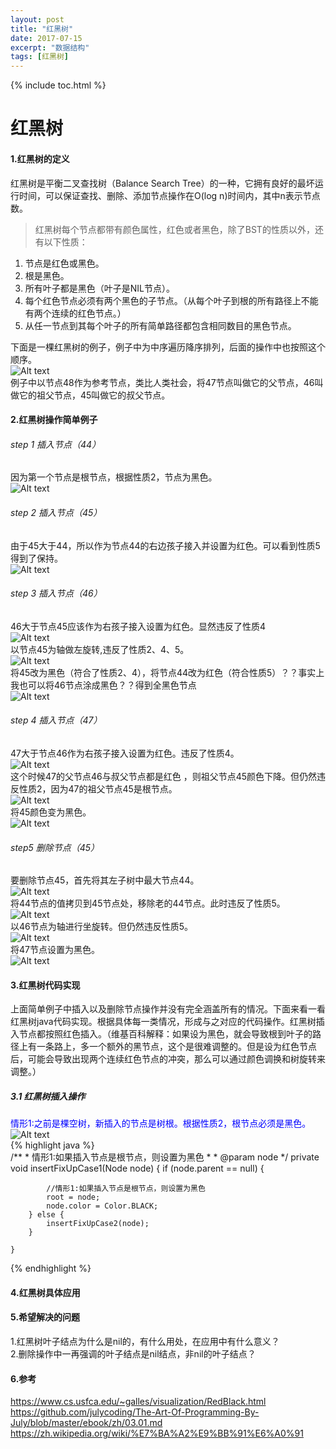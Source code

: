 ```yaml
---
layout: post
title: "红黑树"
date: 2017-07-15
excerpt: "数据结构"
tags: [红黑树]
---
```




{% include toc.html %}
# 红黑树 

#### 1.红黑树的定义 
红黑树是平衡二叉查找树（Balance Search Tree）的一种，它拥有良好的最坏运行时间，可以保证查找、删除、添加节点操作在O(log n)时间内，其中n表示节点数。

>红黑树每个节点都带有颜色属性，红色或者黑色，除了BST的性质以外，还有以下性质：  
1. 节点是红色或黑色。   
2. 根是黑色。   
3. 所有叶子都是黑色（叶子是NIL节点）。   
4. 每个红色节点必须有两个黑色的子节点。（从每个叶子到根的所有路径上不能有两个连续的红色节点。）    
5. 从任一节点到其每个叶子的所有简单路径都包含相同数目的黑色节点。     

下面是一棵红黑树的例子，例子中为中序遍历降序排列，后面的操作中也按照这个顺序。  
![Alt text](..../img/in-post/red_black_tree/demo.png)   
例子中以节点48作为参考节点，类比人类社会，将47节点叫做它的父节点，46叫做它的祖父节点，45叫做它的叔父节点。

#### 2.红黑树操作简单例子

###### step 1 插入节点（44）
因为第一个节点是根节点，根据性质2，节点为黑色。  
![Alt text](..../img/in-post/red_black_tree/insert_step_1.png)

###### step 2 插入节点（45）
由于45大于44，所以作为节点44的右边孩子接入并设置为红色。可以看到性质5得到了保持。      
![Alt text](..../img/in-post/red_black_tree/insert_step_2.png)

###### step 3 插入节点（46） 
46大于节点45应该作为右孩子接入设置为红色。显然违反了性质4  
![Alt text](..../img/in-post/red_black_tree/insert_step_3_1.png)   
以节点45为轴做左旋转,违反了性质2、4、5。    
![Alt text](..../img/in-post/red_black_tree/insert_step_3_2.png)  
 将45改为黑色（符合了性质2、4），将节点44改为红色（符合性质5）？？事实上我也可以将46节点涂成黑色？？得到全黑色节点   
![Alt text](..../img/in-post/red_black_tree/insert_step_3_3.png)

###### step 4 插入节点（47）
47大于节点46作为右孩子接入设置为红色。违反了性质4。  
![Alt text](..../img/in-post/red_black_tree/insert_step_4_1.png)   
这个时候47的父节点46与叔父节点都是红色 ，则祖父节点45颜色下降。但仍然违反性质2，因为47的祖父节点45是根节点。    
![Alt text](..../img/in-post/red_black_tree/insert_step_4_2.png)    
将45颜色变为黑色。   
![Alt text](..../img/in-post/red_black_tree/insert_step_4_3.png) 

###### step5 删除节点（45）
要删除节点45，首先将其左子树中最大节点44。   
![Alt text](..../img/in-post/red_black_tree/insert_step_5_1.png)   
将44节点的值拷贝到45节点处，移除老的44节点。此时违反了性质5。   
![Alt text](..../img/in-post/red_black_tree/insert_step_5_2.png)    
以46节点为轴进行坐旋转。但仍然违反性质5。   
![Alt text](..../img/in-post/red_black_tree/insert_step_5_3.png)   
将47节点设置为黑色。   
![Alt text](..../img/in-post/red_black_tree/insert_step_5_4.png) 

#### 3.红黑树代码实现    
上面简单例子中插入以及删除节点操作并没有完全涵盖所有的情况。下面来看一看红黑树java代码实现。根据具体每一类情况，形成与之对应的代码操作。红黑树插入节点都按照红色插入。（维基百科解释：如果设为黑色，就会导致根到叶子的路径上有一条路上，多一个额外的黑节点，这个是很难调整的。但是设为红色节点后，可能会导致出现两个连续红色节点的冲突，那么可以通过颜色调换和树旋转来调整。）

##### 3.1 红黑树插入操作   
##### <font color="blue">
情形1:之前是棵空树，新插入的节点是树根。根据性质2，根节点必须是黑色。
</font>   
![Alt text](..../img/in-post/red_black_tree/insert_condition_1.png)  
{% highlight java %}   
    /**
     * 情形1:如果插入节点是根节点，则设置为黑色
     *
     * @param node
     */
    private void insertFixUpCase1(Node node) {
        if (node.parent == null) {
       
            //情形1:如果插入节点是根节点，则设置为黑色
            root = node;
            node.color = Color.BLACK;
        } else {
            insertFixUpCase2(node);
        }

    }
{% endhighlight %}   

#### 4.红黑树具体应用 

#### 5.希望解决的问题
1.红黑树叶子结点为什么是nil的，有什么用处，在应用中有什么意义？   
2.删除操作中一再强调的叶子结点是nil结点，非nil的叶子结点？

#### 6.参考
https://www.cs.usfca.edu/~galles/visualization/RedBlack.html   
https://github.com/julycoding/The-Art-Of-Programming-By-July/blob/master/ebook/zh/03.01.md
https://zh.wikipedia.org/wiki/%E7%BA%A2%E9%BB%91%E6%A0%91